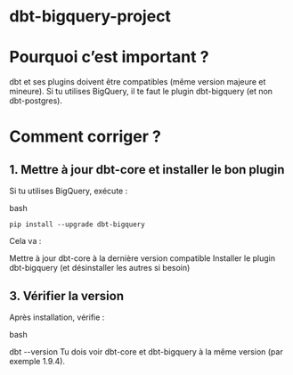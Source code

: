 # dbt-bigquery-project
# Pourquoi c’est important ?
dbt et ses plugins doivent être compatibles (même version majeure et mineure).
Si tu utilises BigQuery, il te faut le plugin dbt-bigquery (et non dbt-postgres).

# Comment corriger ?
## 1. Mettre à jour dbt-core et installer le bon plugin
Si tu utilises BigQuery, exécute :

bash
```
pip install --upgrade dbt-bigquery
```
Cela va :

Mettre à jour dbt-core à la dernière version compatible
Installer le plugin dbt-bigquery (et désinstaller les autres si besoin)
## 3. Vérifier la version
Après installation, vérifie :

bash

dbt --version
Tu dois voir dbt-core et dbt-bigquery à la même version (par exemple 1.9.4).
